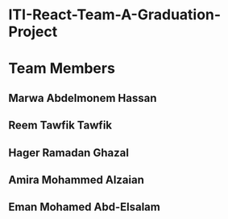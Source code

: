 # ITI-React-Team-A-Graduation-Project

# Team Members
## Marwa Abdelmonem Hassan
## Reem Tawfik Tawfik
## Hager Ramadan Ghazal
## Amira Mohammed Alzaian
## Eman Mohamed Abd-Elsalam
